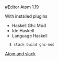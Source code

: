 #Editor
Atom 1.19

With installed plugins

- Haskell Ghc Mod
- Ide Haskell
- Language Haskell

```bash
  $ stack build ghc-mod
```

[Atom and slack](https://github.com/atom-haskell/haskell-ghc-mod/wiki/Using-with-stack)

